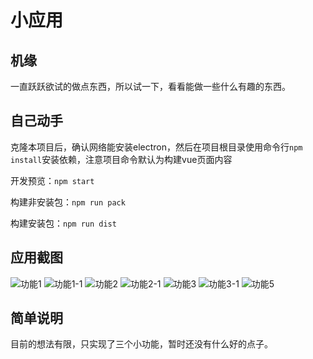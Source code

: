# 小应用


## 机缘

一直跃跃欲试的做点东西，所以试一下，看看能做一些什么有趣的东西。

## 自己动手
克隆本项目后，确认网络能安装electron，然后在项目根目录使用命令行`npm install`安装依赖，注意项目命令默认为构建vue页面内容

开发预览：`npm start`

构建非安装包：`npm run pack`

构建安装包：`npm run dist`

## 应用截图
![功能1](./screenshot/1.png)
![功能1-1](./screenshot/1-1.png)
![功能2](./screenshot/2.png)
![功能2-1](./screenshot/2-1.png)
![功能3](./screenshot//3.png)
![功能3-1](./screenshot/3-1.png)
![功能5](./screenshot/5.png)

## 简单说明
目前的想法有限，只实现了三个小功能，暂时还没有什么好的点子。
